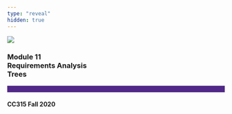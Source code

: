 ```yaml
---
type: "reveal"
hidden: true
---
```


<section>
<img class="stretch plain" src="/images/core-logo-on-white.png">
<h3> Module 11 <br> Requirements Analysis <br> Trees </h3>
<hr style="height:15px;color:512888;background-color:512888;">
<h4>CC315 Fall 2020</h4>
</section>